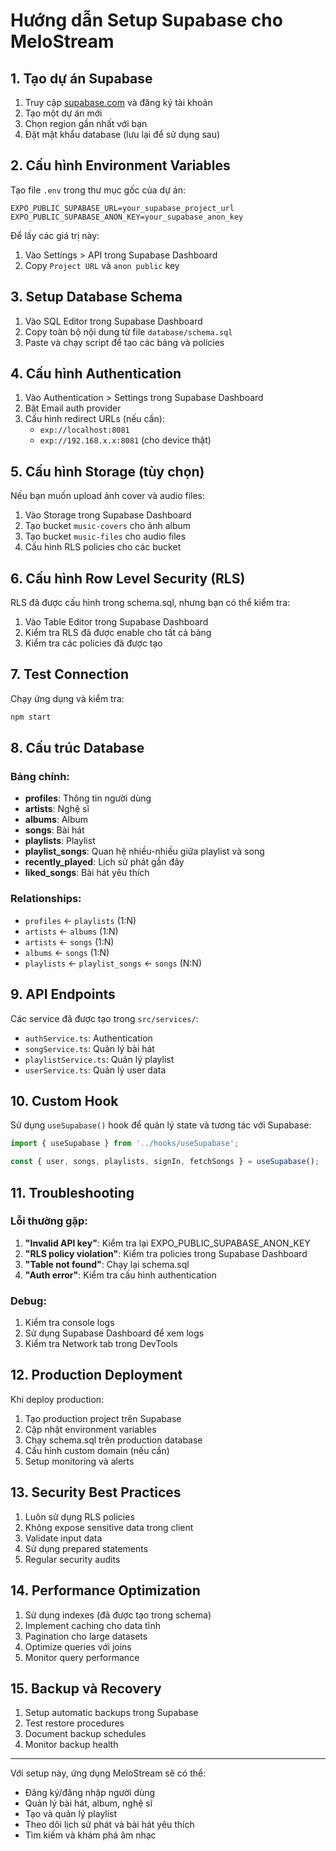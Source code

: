 # Hướng dẫn Setup Supabase cho MeloStream

## 1. Tạo dự án Supabase

1. Truy cập [supabase.com](https://supabase.com) và đăng ký tài khoản
2. Tạo một dự án mới
3. Chọn region gần nhất với bạn
4. Đặt mật khẩu database (lưu lại để sử dụng sau)

## 2. Cấu hình Environment Variables

Tạo file `.env` trong thư mục gốc của dự án:

```env
EXPO_PUBLIC_SUPABASE_URL=your_supabase_project_url
EXPO_PUBLIC_SUPABASE_ANON_KEY=your_supabase_anon_key
```

Để lấy các giá trị này:
1. Vào Settings > API trong Supabase Dashboard
2. Copy `Project URL` và `anon public` key

## 3. Setup Database Schema

1. Vào SQL Editor trong Supabase Dashboard
2. Copy toàn bộ nội dung từ file `database/schema.sql`
3. Paste và chạy script để tạo các bảng và policies

## 4. Cấu hình Authentication

1. Vào Authentication > Settings trong Supabase Dashboard
2. Bật Email auth provider
3. Cấu hình redirect URLs (nếu cần):
   - `exp://localhost:8081`
   - `exp://192.168.x.x:8081` (cho device thật)

## 5. Cấu hình Storage (tùy chọn)

Nếu bạn muốn upload ảnh cover và audio files:

1. Vào Storage trong Supabase Dashboard
2. Tạo bucket `music-covers` cho ảnh album
3. Tạo bucket `music-files` cho audio files
4. Cấu hình RLS policies cho các bucket

## 6. Cấu hình Row Level Security (RLS)

RLS đã được cấu hình trong schema.sql, nhưng bạn có thể kiểm tra:

1. Vào Table Editor trong Supabase Dashboard
2. Kiểm tra RLS đã được enable cho tất cả bảng
3. Kiểm tra các policies đã được tạo

## 7. Test Connection

Chạy ứng dụng và kiểm tra:

```bash
npm start
```

## 8. Cấu trúc Database

### Bảng chính:

- **profiles**: Thông tin người dùng
- **artists**: Nghệ sĩ
- **albums**: Album
- **songs**: Bài hát
- **playlists**: Playlist
- **playlist_songs**: Quan hệ nhiều-nhiều giữa playlist và song
- **recently_played**: Lịch sử phát gần đây
- **liked_songs**: Bài hát yêu thích

### Relationships:

- `profiles` ← `playlists` (1:N)
- `artists` ← `albums` (1:N)
- `artists` ← `songs` (1:N)
- `albums` ← `songs` (1:N)
- `playlists` ← `playlist_songs` ← `songs` (N:N)

## 9. API Endpoints

Các service đã được tạo trong `src/services/`:

- `authService.ts`: Authentication
- `songService.ts`: Quản lý bài hát
- `playlistService.ts`: Quản lý playlist
- `userService.ts`: Quản lý user data

## 10. Custom Hook

Sử dụng `useSupabase()` hook để quản lý state và tương tác với Supabase:

```typescript
import { useSupabase } from '../hooks/useSupabase';

const { user, songs, playlists, signIn, fetchSongs } = useSupabase();
```

## 11. Troubleshooting

### Lỗi thường gặp:

1. **"Invalid API key"**: Kiểm tra lại EXPO_PUBLIC_SUPABASE_ANON_KEY
2. **"RLS policy violation"**: Kiểm tra policies trong Supabase Dashboard
3. **"Table not found"**: Chạy lại schema.sql
4. **"Auth error"**: Kiểm tra cấu hình authentication

### Debug:

1. Kiểm tra console logs
2. Sử dụng Supabase Dashboard để xem logs
3. Kiểm tra Network tab trong DevTools

## 12. Production Deployment

Khi deploy production:

1. Tạo production project trên Supabase
2. Cập nhật environment variables
3. Chạy schema.sql trên production database
4. Cấu hình custom domain (nếu cần)
5. Setup monitoring và alerts

## 13. Security Best Practices

1. Luôn sử dụng RLS policies
2. Không expose sensitive data trong client
3. Validate input data
4. Sử dụng prepared statements
5. Regular security audits

## 14. Performance Optimization

1. Sử dụng indexes (đã được tạo trong schema)
2. Implement caching cho data tĩnh
3. Pagination cho large datasets
4. Optimize queries với joins
5. Monitor query performance

## 15. Backup và Recovery

1. Setup automatic backups trong Supabase
2. Test restore procedures
3. Document backup schedules
4. Monitor backup health

---

Với setup này, ứng dụng MeloStream sẽ có thể:
- Đăng ký/đăng nhập người dùng
- Quản lý bài hát, album, nghệ sĩ
- Tạo và quản lý playlist
- Theo dõi lịch sử phát và bài hát yêu thích
- Tìm kiếm và khám phá âm nhạc 